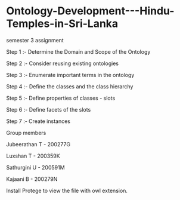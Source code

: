 # Ontology-Development---Hindu-Temples-in-Sri-Lanka
semester 3 assignment

Step 1 :- Determine the Domain and Scope of the Ontology

Step 2 :- Consider reusing existing ontologies

Step 3 :- Enumerate important terms in the ontology

Step 4 :- Define the classes and the class hierarchy

Step 5 :- Define properties of classes - slots

Step 6 :- Define facets of the slots

Step 7 :- Create instances

Group members

Jubeerathan T - 200277G

Luxshan T - 200359K

Sathurgini U - 200591M

Kajaani B - 200279N


Install Protege to view the file with owl extension.
